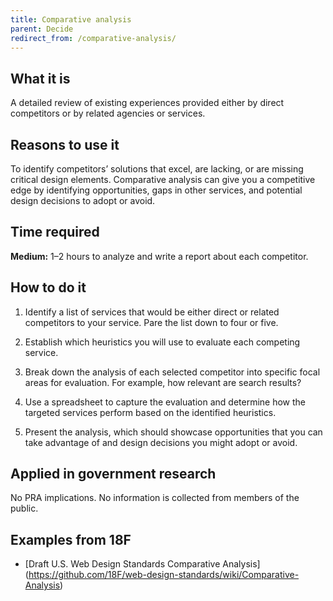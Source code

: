 ```yaml
---
title: Comparative analysis
parent: Decide
redirect_from: /comparative-analysis/
---
```


## What it is

A detailed review of existing experiences provided either by direct competitors or by related agencies or services.

## Reasons to use it

To identify competitors’ solutions that excel, are lacking, or are missing critical design elements. Comparative analysis can give you a competitive edge by identifying opportunities, gaps in other services, and potential design decisions to adopt or avoid.

## Time required

**Medium:** 1–2 hours to analyze and write a report about each competitor.

## How to do it

1. Identify a list of services that would be either direct or related competitors to your service. Pare the list down to four or five.

2. Establish which heuristics you will use to evaluate each competing service.

3. Break down the analysis of each selected competitor into specific focal areas for evaluation. For example, how relevant are search results?

4. Use a spreadsheet to capture the evaluation and determine how the targeted services perform based on the identified heuristics.

5. Present the analysis, which should showcase opportunities that you can take advantage of and design decisions you might adopt or avoid.

## Applied in government research

No PRA implications. No information is collected from members of the public.

## Examples from 18F
 - [Draft U.S. Web Design Standards Comparative Analysis] (https://github.com/18F/web-design-standards/wiki/Comparative-Analysis)
